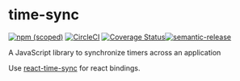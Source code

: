 # time-sync

[![npm (scoped)](https://img.shields.io/npm/v/time-sync.svg)](https://www.npmjs.com/package/time-sync) [![CircleCI](https://circleci.com/gh/peterjuras/time-sync.svg?style=svg)](https://circleci.com/gh/peterjuras/time-sync) [![Coverage Status](https://coveralls.io/repos/github/peterjuras/time-sync/badge.svg?branch=master)](https://coveralls.io/github/peterjuras/time-sync?branch=master)[![semantic-release](https://img.shields.io/badge/%20%20%F0%9F%93%A6%F0%9F%9A%80-semantic--release-e10079.svg)](https://github.com/semantic-release/semantic-release)


A JavaScript library to synchronize timers across an application

Use [react-time-sync](https://github.com/peterjuras/react-time-sync) for react bindings.

